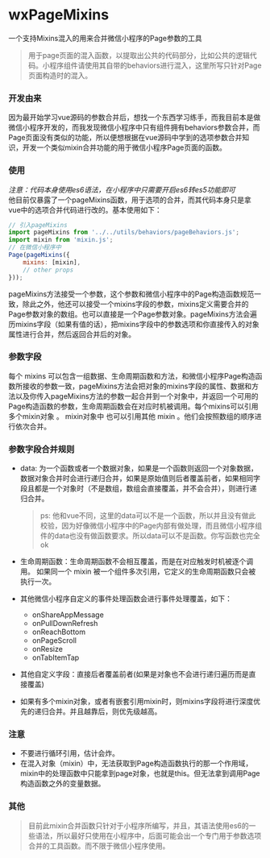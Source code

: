 # wxPageMixins
一个支持Mixins混入的用来合并微信小程序的Page参数的工具
> 用于page页面的混入函数，以提取出公共的代码部分，比如公共的逻辑代码。小程序组件请使用其自带的behaviors进行混入，这里所写只针对Page页面构造时的混入。

### 开发由来
因为最开始学习vue源码的参数合并后，想找一个东西学习练手，而我目前本是做微信小程序开发的，而我发现微信小程序中只有组件拥有behaviors参数合并，而Page页面没有类似的功能，所以便想根据在vue源码中学到的选项参数合并知识，开发一个类似mixin合并功能的用于微信小程序Page页面的函数。

### 使用
*注意：代码本身使用es6语法，在小程序中只需要开启es6转es5功能即可*  
他目前仅暴露了一个pageMixins函数，用于选项的合并，而其代码本身只是拿vue中的选项合并代码进行改的。基本使用如下：
```javascript
// 引入pageMixins
import pageMixins from '../../utils/behaviors/pageBehaviors.js';
import mixin from 'mixin.js';
// 在微信小程序中
Page(pageMixins({
	mixins: [mixin],
	// other props
}));
```
pageMixins方法接受一个参数，这个参数和微信小程序中的Page构造函数规范一致，除此之外，他还可以接受一个mixins字段的参数，mixins定义需要合并的Page参数对象的数组。也可以直接是一个Page参数对象。pageMixins方法会遍历mixins字段（如果有值的话），把mixins字段中的参数选项和你直接传入的对象属性进行合并，然后返回合并后的对象。

### 参数字段
每个 mixins 可以包含一组数据、生命周期函数和方法，和微信小程序Page构造函数所接收的参数一致，pageMixins方法会把对象的mixins字段的属性、数据和方法以及你传入pageMixins方法的参数一起合并到一个对象中，并返回一个可用的Page构造函数的参数，生命周期函数会在对应时机被调用。每个mixins可以引用多个mixin对象 。 mixin对象中 也可以引用其他 mixin 。他们会按照数组的顺序进行依次合并。

### 参数字段合并规则
+ data: 为一个函数或者一个数据对象，如果是一个函数则返回一个对象数据，数据对象合并时会进行递归合并，如果是原始值则后者覆盖前者，如果相同字段且都是一个对象时（不是数组，数组会直接覆盖，并不会合并），则进行递归合并。
    > ps: 他和vue不同，这里的data可以不是一个函数，所以并且没有做此校验，因为好像微信小程序中的Page内部有做处理，而且微信小程序组件的data也没有做函数要求。所以data可以不是函数。你写函数也完全ok

+ 生命周期函数：生命周期函数不会相互覆盖，而是在对应触发时机被逐个调用。
        如果同一个 mixin 被一个组件多次引用，它定义的生命周期函数只会被执行一次。
+ 其他微信小程序自定义的事件处理函数会进行事件处理覆盖，如下：
	+ onShareAppMessage
	+ onPullDownRefresh
	+ onReachBottom
	+ onPageScroll
	+ onResize
	+ onTabItemTap
+ 其他自定义字段：直接后者覆盖前者(如果是对象也不会进行递归遍历而是直接覆盖)

+ 如果有多个mixin对象，或者有嵌套引用mixin时，则mixins字段将进行深度优先的递归合并。并且越靠后，则优先级越高。

### 注意
+ 不要进行循环引用，估计会炸。
+ 在混入对象（mixin）中，无法获取到Page构造函数执行的那一个作用域，mixin中的处理函数中只能拿到page对象，也就是this。但无法拿到调用Page构造函数之外的变量数据。

### 其他
> 目前此mixin合并函数只针对于小程序所编写，并且，其语法使用es6的一些语法，所以最好只使用在小程序中，后面可能会出一个专门用于参数选项合并的工具函数。而不限于微信小程序使用。
